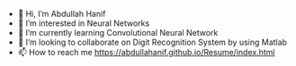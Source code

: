 - 👋 Hi, I’m Abdullah Hanif
- 👀 I’m interested in Neural Networks
- 🌱 I’m currently learning Convolutional Neural Network
- 💞️ I’m looking to collaborate on Digit Recognition System by using Matlab
- 📫 How to reach me https://abdullahanif.github.io/Resume/index.html

<!---
Abdullahanif/Abdullahanif is a ✨ special ✨ repository because its `README.md` (this file) appears on your GitHub profile.
You can click the Preview link to take a look at your changes.
--->
